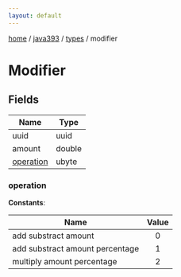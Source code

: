 ```yaml
---
layout: default
---
```


[home](/)  /  [java393](/protocol/java393)  /  [types](/protocol/java393/types)  /  modifier

# Modifier

## Fields

Name | Type
---|---
uuid | uuid
amount | double
[operation](#operation) | ubyte

### operation

**Constants**:

Name | Value
---|:---:
add substract amount | 0
add substract amount percentage | 1
multiply amount percentage | 2
